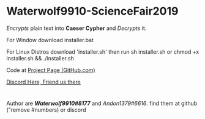 # Waterwolf9910-ScienceFair2019

_Encrypts_ plain text into **Caeser Cypher** and _Decrypts_ it.

For Window download installer.bat

For Linux Distros download 'installer.sh' then run sh installer.sh or chmod +x installer.sh && ./installer.sh

Code at [Project Page (GitHub.com)](https://github.com/Waterwolf9910/Waterwolf9910-ScienceFair2019)

[Discord Here, Friend us there](https://discordapp.com)


#
#
#
Author are **_Waterwolf9910#8177_** and _Andon1379#6616_. find them at github ("remove #numbers) or discord
